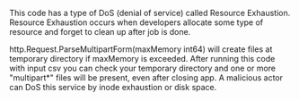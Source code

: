 This code has a type of DoS (denial of service) called Resource Exhaustion.
Resource Exhaustion occurs when developers allocate some type of resource and 
forget to clean up after job is done.

http.Request.ParseMultipartForm(maxMemory int64) will create files at temporary 
directory if maxMemory is exceeded. After running this code with input csv you 
can check your temporary directory and one or more "multipart*" files will be 
present, even after closing app. A malicious actor can DoS this service by inode 
exhaustion or disk space.